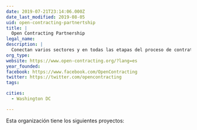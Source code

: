 ```yaml
---
date: 2019-07-21T23:14:06.000Z
date_last_modified: 2019-08-05
uid: open-contracting-partnertship
title: |
  Open Contracting Partnership
legal_name: 
description: |
  Conectan varios sectores y en todas las etapas del proceso de contratación para ayudar a que los gobiernos ahorren tiempo y dinero, entreguen bienes y servicios de mejor calidad a los ciudadanos, prevengan la corrupción y creen un mejor ambiente de negocios para todos.
org_type: 
website: https://www.open-contracting.org/?lang=es
year_founded: 
facebook: https://www.facebook.com/OpenContracting
twitter: https://twitter.com/opencontracting
tags:

cities: 
  - Washington DC

---
```


Esta organización tiene los siguientes proyectos:


